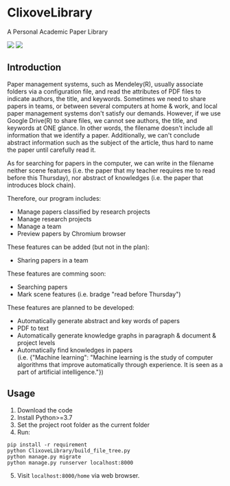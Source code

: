 # ClixoveLibrary
A Personal Academic Paper Library

![](https://img.shields.io/badge/dependencies-Django%203.1.5-blue)
![](https://img.shields.io/badge/dependencies-bootstrap%205.0-blue)

## Introduction
Paper management systems, such as Mendeley(R), usually associate folders via a configuration file, and read the attributes of PDF files to indicate authors, the title, and keywords. Sometimes we need to share papers in teams, or between several computers at home & work, and local paper management systems don't satisfy our demands. However, if we use Google Drive(R) to share files, we cannot see authors, the title, and keywords at ONE glance. In other words, the filename doesn't include all information that we identify a paper. Additionally, we can't conclude abstract information such as the subject of the article, thus hard to name the paper until carefully read it.

As for searching for papers in the computer, we can write in the filename neither scene features (i.e. the paper that my teacher requires me to read before this Thursday), nor abstract of knowledges (i.e. the paper that introduces block chain).

Therefore, our program includes:
- Manage papers classified by research projects
- Manage research projects
- Manage a team
- Preview papers by Chromium browser

These features can be added (but not in the plan):
- Sharing papers in a team

These features are comming soon:
- Searching papers
- Mark scene features (i.e. bradge "read before Thursday")

These features are planned to be developed:
- Automatically generate abstract and key words of papers
- PDF to text
- Automatically generate knowledge graphs in paragraph & document & project levels
- Automatically find knowledges in papers <br>
(i.e. {"Machine learning": "Machine learning is the study of computer algorithms that improve automatically through experience. It is seen as a part of artificial intelligence."})

## Usage
1. Download the code 
2. Install Python>=3.7 
3. Set the project root folder as the current folder
4. Run:
```
pip install -r requirement
python ClixoveLibrary/build_file_tree.py
python manage.py migrate
python manage.py runserver localhost:8000
```
5. Visit `localhost:8000/home` via web browser.
